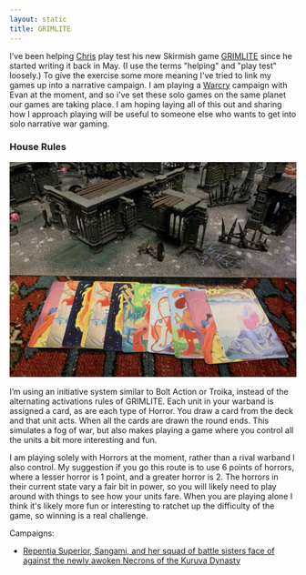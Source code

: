 ```yaml
---
layout: static
title: GRIMLITE
---
```


I’ve been helping [Chris][] play test his new Skirmish game [GRIMLITE][] since he started writing it back in May. (I use the terms "helping" and "play test" loosely.) To give the exercise some more meaning I've tried to link my games up into a narrative campaign. I am playing a [Warcry][] campaign with Evan at the moment, and so i've set these solo games on the same planet our games are taking place. I am hoping laying all of this out and sharing how I approach playing will be useful to someone else who wants to get into solo narrative war gaming.

### House Rules

![Troika Initiative](grimlite-1.jpg)

I’m using an initiative system similar to Bolt Action or Troika, instead of the alternating activations rules of GRIMLITE.  Each unit in your warband is assigned a card, as are each type of Horror. You draw a card from the deck and that unit acts. When all the cards are drawn the round ends. This simulates a fog of war, but also makes playing a game where you control all the units a bit more interesting and fun.

I am playing solely with Horrors at the moment, rather than a rival warband I also control. My suggestion if you go this route is to use 6 points of horrors, where a lesser horror is 1 point, and a greater horror is 2. The horrors in their current state vary a fair bit in power, so you will likely need to play around with things to see how your units fare. When you are playing alone I think it's likely more fun or interesting to ratchet up the difficulty of the game, so winning is a real challenge.

Campaigns:
- [Repentia Superior, Sangami, and her squad of battle sisters face of against the newly awoken Necrons of the Kuruva Dynasty][1]


[chris]: https://www.bastionland.com/search/label/GRIMLITE
[grimlite]: https://drive.google.com/file/d/1FF42Wm6j-h_cw2BmTBr0Rir8KHd1rQ9D/view?usp=drivesdk
[warcry]: https://docs.google.com/document/d/1t0DDVkGYf0zExn1fkMrkbcu7rKbrjCId4RQOJlFy0eI/edit
[1]: campaign-1/